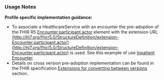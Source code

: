 ### Usage Notes

**Profile specific implementation guidance:**
- To associate a HealthcareService with an encounter the pre-adoption of the FHIR R5 [Encounter.participant.actor](https://hl7.org/fhir/R5/encounter-definitions.html#Encounter.participant.actor) element with the extension URL [http://hl7.org/fhir/5.0/StructureDefinition/extension-Encounter.participant.actor](http://hl7.org/fhir/5.0/StructureDefinition/extension-Encounter.participant.actor) is used. See this example of use [Inpatient Encounter](Encounter-example0.html).
- Details on cross version pre-adoption implementation can be found in the FHIR specification [Extensions for converting between versions](https://hl7.org/fhir/R5/versions.html#extensions) section.
